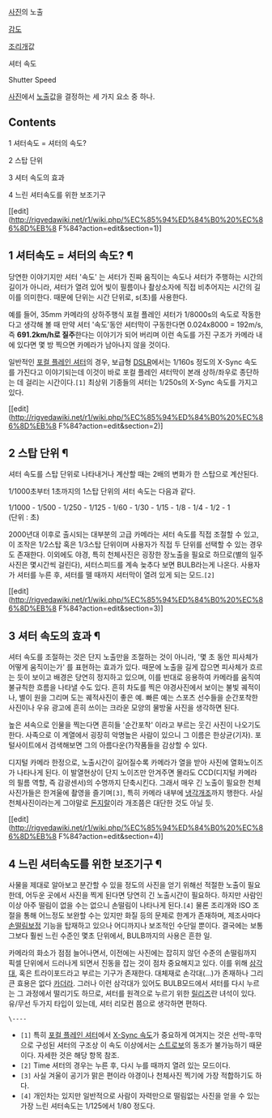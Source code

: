 [사진](%EC%82%AC%EC%A7%84.md)의 노출

[감도](%EA%B0%90%EB%8F%84.md)

[조리개](%EC%A1%B0%EB%A6%AC%EA%B0%9C.md)값

셔터 속도

  
Shutter Speed

[사진](%EC%82%AC%EC%A7%84.md)에서
[노출](%EB%85%B8%EC%B6%9C%28%EC%82%AC%EC%A7%84%29.md)값을 결정하는 세 가지 요소 중 하나.

## Contents

    

1 셔터속도 = 셔터의 속도?

2 스탑 단위

3 셔터 속도의 효과

4 느린 셔터속도를 위한 보조기구

[[edit](http://rigvedawiki.net/r1/wiki.php/%EC%85%94%ED%84%B0%20%EC%86%8D%EB%8
F%84?action=edit&section=1)]

## 1 셔터속도 = 셔터의 속도? ¶

당연한 이야기지만 셔터 '속도' 는 셔터가 진짜 움직이는 속도나 셔터가 주행하는 시간의 길이가 아니라, 셔터가 열려 있어 빛이 필름이나
촬상소자에 직접 비추어지는 시간의 길이를 의미한다. 때문에 단위는 시간 단위로, s(초)를 사용한다.

  

예를 들어, 35mm 카메라의 상하주행식 포컬 플레인 셔터가 1/8000s의 속도로 작동한다고 생각해 볼 때 만약 셔터 '속도'동안 셔터막이
구동한다면 0.024x8000 = 192m/s, 즉 **691.2km/h로 질주**한다는 이야기가 되어 버리며 이런 속도를 가진 구조가
카메라 내에 있다면 몇 방 찍으면 카메라가 남아나지 않을 것이다.  

일반적인 [포컬 플레인 셔터](%ED%8F%AC%EC%BB%AC%20%ED%94%8C%EB%A0%88%EC%9D%B8%20%EC%85%94%ED%84%B0.md)의 경우, 보급형 [DSLR](DSLR.md)에서는 1/160s 정도의 X-Sync 속도를 가진다고
이야기되는데 이것이 바로 포컬 플레인 셔터막이 본래 상하/좌우로 종단하는 데 걸리는 시간이다.`[1]` 최상위 기종들의 셔터는 1/250s의
X-Sync 속도를 가지고 있다.

[[edit](http://rigvedawiki.net/r1/wiki.php/%EC%85%94%ED%84%B0%20%EC%86%8D%EB%8
F%84?action=edit&section=2)]

## 2 스탑 단위 ¶

셔터 속도를 스탑 단위로 나타내거나 계산할 때는 2배의 변화가 한 스탑으로 계산된다.

  

1/1000초부터 1초까지의 1스탑 단위의 셔터 속도는 다음과 같다.

  

1/1000 - 1/500 - 1/250 - 1/125 - 1/60 - 1/30 - 1/15 - 1/8 - 1/4 - 1/2 - 1  
(단위 : 초)

  

2000년대 이후로 출시되는 대부분의 고급 카메라는 셔터 속도를 직접 조절할 수 있고, 이 조작은 1/2스탑 혹은 1/3스탑 단위이며
사용자가 직접 두 단위를 선택할 수 있는 경우도 존재한다. 이외에도 야경, 특히 천체사진은 굉장한 장노출을 필요로 하므로(별의 일주사진은
몇시간씩 걸린다), 셔터스피드를 계속 늦추다 보면 BULB라는게 나온다. 사용자가 셔터를 누른 후, 셔터를 뗄 때까지 셔터막이 열려 있게
되는 모드.`[2]`

[[edit](http://rigvedawiki.net/r1/wiki.php/%EC%85%94%ED%84%B0%20%EC%86%8D%EB%8
F%84?action=edit&section=3)]

## 3 셔터 속도의 효과 ¶

셔터 속도를 조절하는 것은 단지 노출만을 조절하는 것이 아니라, '몇 초 동안 피사체가 어떻게 움직이는가' 를 표현하는 효과가 있다. 때문에
노출을 길게 잡으면 피사체가 흐르는 듯이 보이고 배경은 당연히 정지하고 있으며, 이를 반대로 응용하여 카메라를 움직여 불규칙한 흐름을 나타낼
수도 있다. 흔히 차도를 찍은 야경사진에서 보이는 불빛 궤적이나, 별이 원을 그리며 도는 궤적사진이 좋은 예. 빠른 예는 스포츠 선수들을
순간포착한 사진이나 우유 광고에 흔히 쓰이는 크라운 모양의 물방울 사진을 생각하면 된다.

  

높은 셔속으로 인물을 찍는다면 흔히들 '순간포착' 이라고 부르는 웃긴 사진이 나오기도 한다. 사족으로 이 계열에서 굉장히 악명높은 사람이
있으니 그 이름은 한상균(기자). 포털사이트에서 검색해보면 그의 아름다운(?)작품들을 감상할 수 있다.

  

디지털 카메라 한정으로, 노출시간이 길어질수록 카메라가 열을 받아 사진에 열화노이즈가 나타나게 된다. 이 발열현상이 단지 노이즈만 안겨주면
몰라도 CCD(디지털 카메라의 필름 역할, 즉 감광센서)의 수명까지 단축시킨다. 그래서 매우 긴 노출이 필요한 천체 사진가들은 한겨울에
촬영을 즐기며`[3]`, 특히 카메라 내부에 [냉각개조](%EB%83%89%EA%B0%81CCD.md)까지 행한다. 사실
천체사진이라는게 그야말로 [돈지랄](%EB%8F%88%EC%A7%80%EB%9E%84.md)이라 개조쯤은 대단한 것도 아닐 듯.

[[edit](http://rigvedawiki.net/r1/wiki.php/%EC%85%94%ED%84%B0%20%EC%86%8D%EB%8
F%84?action=edit&section=4)]

## 4 느린 셔터속도를 위한 보조기구 ¶

사물을 제대로 알아보고 분간할 수 있을 정도의 사진을 얻기 위해선 적절한 노출이 필요한데, 어두운 곳에서 사진을 찍게 된다면 당연히 긴
노출시간이 필요하다. 하지만 사람인 이상 아주 떨림이 없을 수는 없으니 손떨림이 나타나게 된다.`[4]` 물론 조리개와 ISO 조절을 통해
어느정도 보완할 수는 있지만 화질 등의 문제로 한계가 존재하며, 제조사마다 [손떨림보정](%EC%86%90%EB%96%A8%EB%A6%BC%20%EB%B3%B4%EC%A0%95.md) 기능을 탑재하고 있으나 어디까지나
보조적인 수단일 뿐이다. 결국에는 보통 그보다 훨씬 느린 수준인 몇초 단위에서, BULB까지의 사용은 흔한 일.

  

카메라의 화소가 점점 늘어나면서, 이전에는 사진에는 잡히지 않던 수준의 손떨림까지 픽셀 단위에서 드러나게 되면서 진동을 잡는 것이 점차
중요해지고 있다. 이를 위해 [삼각대](%EC%82%BC%EA%B0%81%EB%8C%80.md), 혹은 트라이포드라고 부르는 기구가
존재한다. 대체재로 손각대(...)가 존재하나 그리 큰 효용은 없다
[카더라](%EC%B9%B4%EB%8D%94%EB%9D%BC.md). 그러나 이런 삼각대가 있어도 BULB모드에서 셔터를 다시 누르는
그 과정에서 떨리기도 하므로, 셔터를 원격으로 누르기 위한 [릴리즈](%EB%A6%B4%EB%A6%AC%EC%A6%88.md)란 녀석이
있다. 유/무선 두가지 타입이 있는데, 셔터 리모컨 쯤으로 생각하면 편하다.

  

`\----`

  * `[1]` 특히 [포컬 플레인 셔터](%ED%8F%AC%EC%BB%AC%20%ED%94%8C%EB%A0%88%EC%9D%B8%20%EC%85%94%ED%84%B0.md)에서 [X-Sync 속도](X-Sync%20%EC%86%8D%EB%8F%84.md)가 중요하게 여겨지는 것은 선막-후막으로 구성된 셔터의 구조상 이 속도 이상에서는 [스트로보](%EC%8A%A4%ED%8A%B8%EB%A1%9C%EB%B3%B4.md)의 동조가 불가능하기 때문이다. 자세한 것은 해당 항목 참조.
  * `[2]` Time 셔터의 경우는 누른 후, 다시 누를 때까지 열려 있는 모드이다.
  * `[3]` 사실 겨울이 공기가 맑은 편이라 야경이나 천체사진 찍기에 가장 적합하기도 하다.
  * `[4]` 개인차는 있지만 일반적으로 사람이 자력만으로 떨림없는 사진을 얻을 수 있는 가장 느린 셔터속도는 1/125에서 1/80 정도다.

